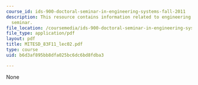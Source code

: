 ```yaml
---
course_id: ids-900-doctoral-seminar-in-engineering-systems-fall-2011
description: This resource contains information related to engineering systems doctoral
  seminar.
file_location: /coursemedia/ids-900-doctoral-seminar-in-engineering-systems-fall-2011/b6d3af895bb8dfa025bc6dc6bd8fdba3_MITESD_83F11_lec02.pdf
file_type: application/pdf
layout: pdf
title: MITESD_83F11_lec02.pdf
type: course
uid: b6d3af895bb8dfa025bc6dc6bd8fdba3

---
```

None